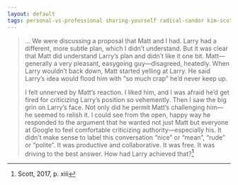 ```yaml
---
layout: default
tags: personal-vs-professional sharing-yourself radical-candor kim-scott
---
```


> … We were discussing a proposal that Matt and I had. Larry had a different, more subtle plan, which I didn’t understand. But it was clear that Matt did understand Larry’s plan and didn’t like it one bit. Matt—generally a very pleasant, easygoing guy—disagreed, heatedly. When Larry wouldn’t back down, Matt started yelling at Larry. He said Larry’s idea would flood him with “so much crap” he’d never keep up.
>
> I felt unnerved by Matt’s reaction. I liked him, and I was afraid he’d get fired for criticizing Larry’s position so vehemently. Then I saw the big grin on Larry’s face. Not only did he permit Matt’s challenging him—he seemed to relish it. I could see from the open, happy way he responded to the argument that he wanted not just Matt but everyone at Google to feel comfortable criticizing authority—especially his. It didn’t make sense to label this conversation “nice” or “mean”, “rude” or “polite”. It was productive and collaborative. It was free. It was driving to the best answer. How had Larry achieved that?[^introduction]

[^introduction]: Scott, 2017, p. xiii
